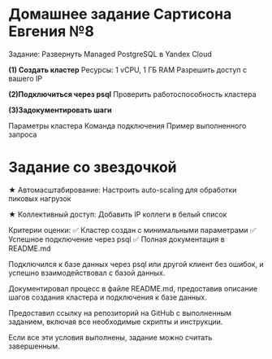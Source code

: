 # Домашнее задание Сартисона Евгения №8
Задание: Развернуть Managed PostgreSQL в Yandex Cloud

**(1) Создать кластер**
Ресурсы: 1 vCPU, 1 ГБ RAM
Разрешить доступ с вашего IP

**(2)Подключиться через psql**
Проверить работоспособность кластера

**(3)Задокументировать шаги**

Параметры кластера
Команда подключения
Пример выполненного запроса


# Задание со звездочкой # 

★ Автомасштабирование: Настроить auto-scaling для обработки пиковых нагрузок

★ Коллективный доступ: Добавить IP коллеги в белый список


Критерии оценки:
✅ Кластер создан с минимальными параметрами
✅ Успешное подключение через psql
✅ Полная документация в README.md

Подключился к базе данных через psql или другой клиент без ошибок, и успешно взаимодействовал с базой данных.

Документировал процесс в файле README.md, предоставив описание шагов создания кластера и подключения к базе данных.

Предоставил ссылку на репозиторий на GitHub с выполненным заданием, включая все необходимые скрипты и инструкции.

Если все эти условия выполнены, задание можно считать завершенным.
